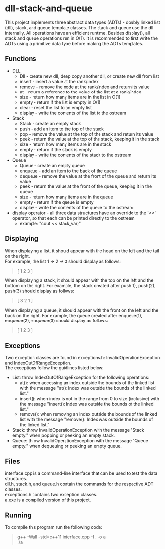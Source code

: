 # dll-stack-and-queue
This project implements three abstract data types (ADTs) - doubly linked list (dll), stack, and queue template classes. The stack and queue use the dll internally. All operations have an efficient runtime. Besides display(), all stack and queue operations run in O(1). It is recommended to first write the ADTs using a primitive data type before making the ADTs templates. 

## Functions
- DLL
  - Dll - create new dll, deep copy another dll, or create new dll from list
  - insert - insert a value at the rank/index
  - remove - remove the node at the rank/index and return its value
  - at - return a reference to the value of the list at a rank/index
  - size - return how many items are in the list in O(1)
  - empty - return if the list is empty in O(1)
  - clear - reset the list to an empty list
  - display - write the contents of the list to the ostream
- Stack
  - Stack - create an empty stack
  - push - add an item to the top of the stack
  - pop - remove the value at the top of the stack and return its value
  - peek - return the value at the top of the stack, keeping it in the stack
  - size - return how many items are in the stack
  - empty - return if the stack is empty
  - display - write the contents of the stack to the ostream
- Queue
  - Queue - create an empty queue
  - enqueue - add an item to the back of the queue
  - dequeue - remove the value at the front of the queue and return its value
  - peek - return the value at the front of the queue, keeping it in the queue
  - size - return how many items are in the queue
  - empty - return if the queue is empty
  - display - write the contents of the queue to the ostream
- display operator - all three data structures have an override to the '<<' operator, so that each can be printed directly to the ostream
  - example: "cout << stack_var;" 

## Displaying 
When displaying a list, it should appear with the head on the left and the tail on the right.  
For example, the list 1 -> 2 -> 3 should display as follows:  
> [ 1 2 3 ]  

When displaying a stack, it should appear with the top on the left and the bottom on the right. 
For example, the stack created after push(1), push(2), push(3) should display as follows:  
> [ 3 2 1 ] 

When displaying a queue, it should appear with the front on the left and the back on the right. 
For example, the queue created after enqueue(1), enqueue(2), enqueue(3) should display as follows:  
> [ 1 2 3 ] 

## Exceptions 
Two exception classes are found in exceptions.h: InvalidOperationException and IndexOutOfRangeException.  
The exceptions follow the guidlines listed below:  
- List: throw IndexOutOfRangeException for the following operations: 
  - at(): when accessing an index outside the bounds of the linked list with the message "at(): Index was outside the bounds of the linked list." 
  - insert(): when index is not in the range from 0 to size (inclusive) with the message "insert(): Index was outside the bounds of the linked list." 
  - remove(): when removing an index outside the bounds of the linked list with the message "remove(): Index was outside the bounds of the linked list." 
- Stack: throw InvalidOperationException with the message "Stack empty." when popping or peeking an empty stack. 
- Queue: throw InvalidOperationException with the message "Queue empty." when dequeuing or peeking an empty queue. 

## Files 
interface.cpp is a command-line interface that can be used to test the data structures.  
dll.h, stack.h, and queue.h contain the commands for the respective ADT classes.  
exceptions.h contains two exception classes.  
a.exe is a compiled version of this project.  

## Running
To compile this program run the following code:
> g++ -Wall -std=c++11 interface.cpp -I . -o a  
> ./a
